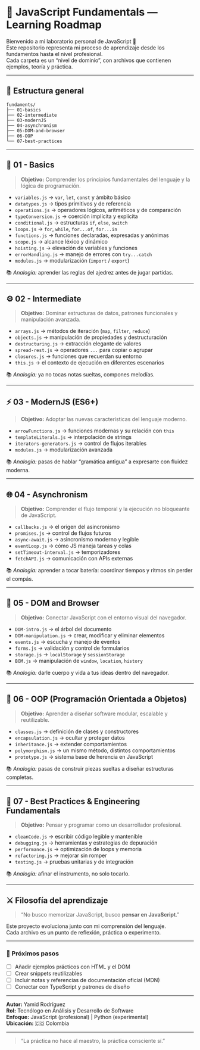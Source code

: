 # 🧠 JavaScript Fundamentals — Learning Roadmap

Bienvenido a mi laboratorio personal de JavaScript 🚀  
Este repositorio representa mi proceso de aprendizaje desde los fundamentos hasta el nivel profesional.  
Cada carpeta es un “nivel de dominio”, con archivos que contienen ejemplos, teoría y práctica.

---

## 🧩 Estructura general

```
fundaments/
├── 01-basics
├── 02-intermediate
├── 03-modernJS
├── 04-asynchronism
├── 05-DOM-and-browser
├── 06-OOP
└── 07-best-practices
```

---

## 🧱 01 - Basics

> **Objetivo:** Comprender los principios fundamentales del lenguaje y la lógica de programación.

- `variables.js` → `var`, `let`, `const` y ámbito básico  
- `datatypes.js` → tipos primitivos y de referencia  
- `operations.js` → operadores lógicos, aritméticos y de comparación  
- `typeConversion.js` → coerción implícita y explícita  
- `conditional.js` → estructuras `if`, `else`, `switch`  
- `loops.js` → `for`, `while`, `for...of`, `for...in`  
- `functions.js` → funciones declaradas, expresadas y anónimas  
- `scope.js` → alcance léxico y dinámico  
- `hoisting.js` → elevación de variables y funciones  
- `errorHandling.js` → manejo de errores con `try...catch`  
- `modules.js` → modularización (`import` / `export`)

📚 *Analogía:* aprender las reglas del ajedrez antes de jugar partidas.

---

## ⚙️ 02 - Intermediate

> **Objetivo:** Dominar estructuras de datos, patrones funcionales y manipulación avanzada.

- `arrays.js` → métodos de iteración (`map`, `filter`, `reduce`)  
- `objects.js` → manipulación de propiedades y destructuración  
- `destructuring.js` → extracción elegante de valores  
- `spread-rest.js` → operadores `...` para copiar o agrupar  
- `closures.js` → funciones que recuerdan su entorno  
- `this.js` → el contexto de ejecución en diferentes escenarios  

📚 *Analogía:* ya no tocas notas sueltas, compones melodías.

---

## ⚡ 03 - ModernJS (ES6+)

> **Objetivo:** Adoptar las nuevas características del lenguaje moderno.

- `arrowFunctions.js` → funciones modernas y su relación con `this`  
- `templateLiterals.js` → interpolación de strings  
- `iterators-generators.js` → control de flujos iterables  
- `modules.js` → modularización avanzada  

📚 *Analogía:* pasas de hablar “gramática antigua” a expresarte con fluidez moderna.

---

## 🌐 04 - Asynchronism

> **Objetivo:** Comprender el flujo temporal y la ejecución no bloqueante de JavaScript.

- `callbacks.js` → el origen del asincronismo  
- `promises.js` → control de flujos futuros  
- `async-await.js` → asincronismo moderno y legible  
- `eventLoop.js` → cómo JS maneja tareas y colas  
- `setTimeout-interval.js` → temporizadores  
- `fetchAPI.js` → comunicación con APIs externas  

📚 *Analogía:* aprender a tocar batería: coordinar tiempos y ritmos sin perder el compás.

---

## 🧱 05 - DOM and Browser

> **Objetivo:** Conectar JavaScript con el entorno visual del navegador.

- `DOM-intro.js` → el árbol del documento  
- `DOM-manipulation.js` → crear, modificar y eliminar elementos  
- `events.js` → escucha y manejo de eventos  
- `forms.js` → validación y control de formularios  
- `storage.js` → `localStorage` y `sessionStorage`  
- `BOM.js` → manipulación de `window`, `location`, `history`  

📚 *Analogía:* darle cuerpo y vida a tus ideas dentro del navegador.

---

## 🧠 06 - OOP (Programación Orientada a Objetos)

> **Objetivo:** Aprender a diseñar software modular, escalable y reutilizable.

- `classes.js` → definición de clases y constructores  
- `encapsulation.js` → ocultar y proteger datos  
- `inheritance.js` → extender comportamientos  
- `polymorphism.js` → un mismo método, distintos comportamientos  
- `prototype.js` → sistema base de herencia en JavaScript  

📚 *Analogía:* pasas de construir piezas sueltas a diseñar estructuras completas.

---

## 🧰 07 - Best Practices & Engineering Fundamentals

> **Objetivo:** Pensar y programar como un desarrollador profesional.

- `cleanCode.js` → escribir código legible y mantenible  
- `debugging.js` → herramientas y estrategias de depuración  
- `performance.js` → optimización de loops y memoria  
- `refactoring.js` → mejorar sin romper  
- `testing.js` → pruebas unitarias y de integración  

📚 *Analogía:* afinar el instrumento, no solo tocarlo.

---

## ⚔️ Filosofía del aprendizaje

> “No busco memorizar JavaScript, busco **pensar en JavaScript**.”

Este proyecto evoluciona junto con mi comprensión del lenguaje.  
Cada archivo es un punto de reflexión, práctica o experimento.

---

### 🧭 Próximos pasos

- [ ] Añadir ejemplos prácticos con HTML y el DOM  
- [ ] Crear snippets reutilizables  
- [ ] Incluir notas y referencias de documentación oficial (MDN)  
- [ ] Conectar con TypeScript y patrones de diseño  

---

**Autor:** Yamid Rodríguez  
**Rol:** Tecnólogo en Análisis y Desarrollo de Software  
**Enfoque:** JavaScript (profesional) | Python (experimental)  
**Ubicación:** 🇨🇴 Colombia  

---

> “La práctica no hace al maestro, la práctica consciente sí.”
